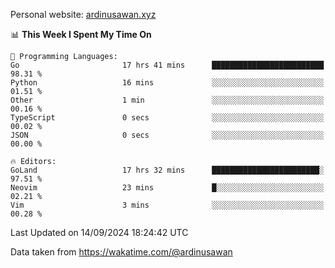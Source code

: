 Personal website: [ardinusawan.xyz](https://ardinusawan.xyz)

<!--START_SECTION:waka-->
📊 **This Week I Spent My Time On** 

```text
💬 Programming Languages: 
Go                       17 hrs 41 mins      █████████████████████████   98.31 % 
Python                   16 mins             ░░░░░░░░░░░░░░░░░░░░░░░░░   01.51 % 
Other                    1 min               ░░░░░░░░░░░░░░░░░░░░░░░░░   00.16 % 
TypeScript               0 secs              ░░░░░░░░░░░░░░░░░░░░░░░░░   00.02 % 
JSON                     0 secs              ░░░░░░░░░░░░░░░░░░░░░░░░░   00.00 % 

🔥 Editors: 
GoLand                   17 hrs 32 mins      ████████████████████████░   97.51 % 
Neovim                   23 mins             █░░░░░░░░░░░░░░░░░░░░░░░░   02.21 % 
Vim                      3 mins              ░░░░░░░░░░░░░░░░░░░░░░░░░   00.28 % 
```


 Last Updated on 14/09/2024 18:24:42 UTC
<!--END_SECTION:waka-->
Data taken from https://wakatime.com/@ardinusawan

